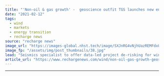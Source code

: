 ```yaml
---
title: "'Non-oil & gas growth' -  geoscience outfit TGS launches new energy business"
date: "2021-02-12"
tags: 
  - wind
  - markets
  - energy transition
  - recharge news
source: "recharge news"
image_url: "https://images-global.nhst.tech/image/SXJnRG4vNjhUazREMFdxUUsxdUV3REM4WTBIa2xUYldnSmg4QmN0Z3VGRT0=/nhst/binary/50be2f3a4ac92e7fdb6b449fc0c5ea54"
image_fp: "/assets/img/post_thumbnails/38.jpg"
lead: "Seismics specialist to offer data-led project de-risking for wind, solar and geothermal energy sectors, as well as for carbon capture and storage and deep sea mining"
article_url: "https://www.rechargenews.com/wind/non-oil-gas-growth-geoscience-outfit-tgs-launches-new-energy-business/2-1-962098"
---
```


---
